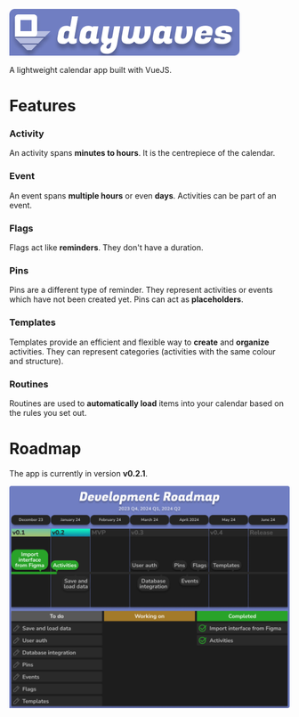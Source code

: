 ![Banner](./public/BannerFill.png)

A lightweight calendar app built with VueJS.

# Features

### Activity

An activity spans **minutes to hours**. It is the centrepiece of the calendar.

### Event

An event spans **multiple hours** or even **days**. Activities can be part of an event.

### Flags

Flags act like **reminders**. They don't have a duration.

### Pins

Pins are a different type of reminder. They represent activities or events which have not been created yet. Pins can act as **placeholders**.

### Templates

Templates provide an efficient and flexible way to **create** and **organize** activities. They can represent categories (activities with the same colour and structure).

### Routines

Routines are used to **automatically load** items into your calendar based on the rules you set out.

# Roadmap

The app is currently in version **v0.2.1**.

![Roadmap](./public/Roadmap.png)
